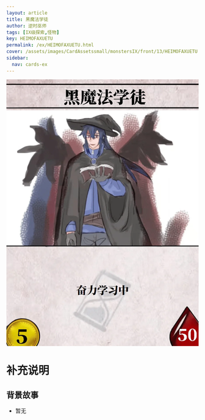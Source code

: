 ```yaml
---
layout: article
title: 黑魔法学徒
author: 逆时巫师
tags: [IX级探索,怪物]
key: HEIMOFAXUETU
permalink: /ex/HEIMOFAXUETU.html
cover: /assets/images/CardAssetssmall/monstersIX/front/13/HEIMOFAXUETU.webp
sidebar:
  nav: cards-ex
---
```

![](/assets/images/CardAssets/monstersIX/front/13/HEIMOFAXUETU.webp)

# 补充说明



## 背景故事
* 暂无